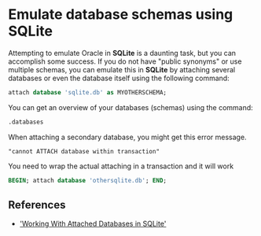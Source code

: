 # Emulate database schemas using SQLite

Attempting to emulate Oracle in **SQLite** is a daunting task, but you can accomplish some success. If you do not have "public synonyms" or use multiple schemas, you can emulate this in **SQLite** by attaching several databases or even the database itself using the following command:

```sql
attach database 'sqlite.db' as MYOTHERSCHEMA;
```

You can get an overview of your databases (schemas) using the command:

```sql
.databases
```

When attaching a secondary database, you might get this error message.

`"cannot ATTACH database within transaction"`

You need to wrap the actual attaching in a transaction and it will work

```sql
BEGIN; attach database 'othersqlite.db'; END;
```

## References

- ['Working With Attached Databases in SQLite'](http://sqlite.awardspace.info/syntax/sqlitepg12.htm)

